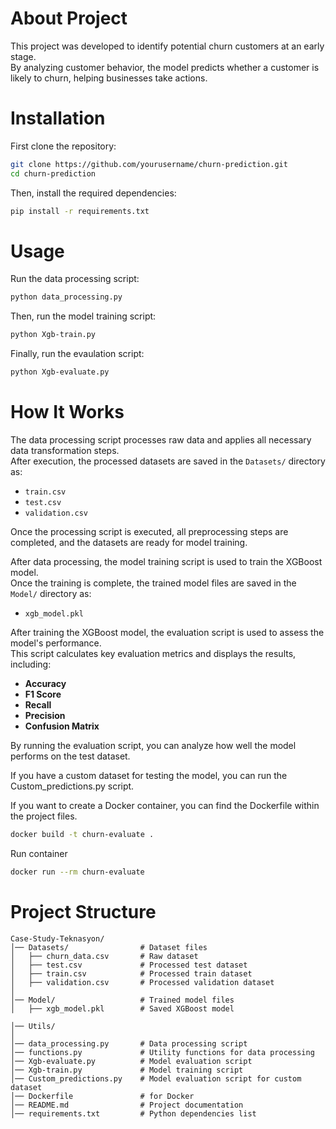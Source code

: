 
# About Project

This project was developed to identify potential churn customers at an early stage.  
By analyzing customer behavior, the model predicts whether a customer is likely to churn, helping businesses take actions.

# Installation

First clone the repository:

```bash
git clone https://github.com/yourusername/churn-prediction.git
cd churn-prediction
```

Then, install the required dependencies:

```bash
pip install -r requirements.txt
```

# Usage

Run the data processing script:

```bash
python data_processing.py
```
Then, run the model training script:

```bash
python Xgb-train.py
```
Finally, run the evaulation script:

```bash
python Xgb-evaluate.py
```

# How It Works
The data processing script processes raw data and applies all necessary data transformation steps.  
After execution, the processed datasets are saved in the `Datasets/` directory as:

- `train.csv`  
- `test.csv`  
- `validation.csv` 

Once the processing script is executed, all preprocessing steps are completed, and the datasets are ready for model training.

After data processing, the model training script is used to train the XGBoost model.  
Once the training is complete, the trained model files are saved in the `Model/` directory as:

- `xgb_model.pkl`  

After training the XGBoost model, the evaluation script is used to assess the model's performance.  
This script calculates key evaluation metrics and displays the results, including:

- **Accuracy**
- **F1 Score**
- **Recall**
- **Precision**
- **Confusion Matrix**

By running the evaluation script, you can analyze how well the model performs on the test dataset.

If you have a custom dataset for testing the model, you can run the Custom_predictions.py script.

If you want to create a Docker container, you can find the Dockerfile within the project files.

```bash
docker build -t churn-evaluate .
```

Run container

```bash
docker run --rm churn-evaluate
```

# Project Structure
```
Case-Study-Teknasyon/
│── Datasets/                # Dataset files
│   ├── churn_data.csv       # Raw dataset
│   ├── test.csv             # Processed test dataset
│   ├── train.csv            # Processed train dataset
│   ├── validation.csv       # Processed validation dataset
│
│── Model/                   # Trained model files
│   ├── xgb_model.pkl        # Saved XGBoost model

│── Utils/                   
│
│── data_processing.py       # Data processing script
│── functions.py             # Utility functions for data processing
│── Xgb-evaluate.py          # Model evaluation script
│── Xgb-train.py             # Model training script
│── Custom_predictions.py    # Model evaluation script for custom dataset 
│── Dockerfile               # for Docker
│── README.md                # Project documentation
│── requirements.txt         # Python dependencies list
```